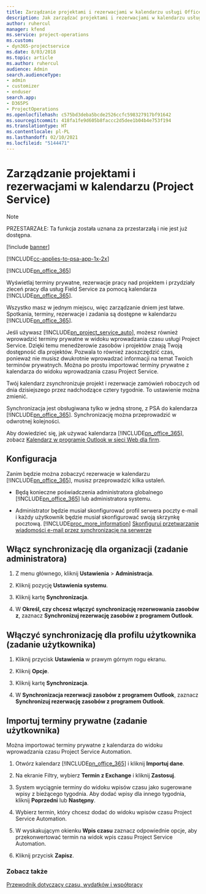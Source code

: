 ```yaml
---
title: Zarządzanie projektami i rezerwacjami w kalendarzu usługi Office 365
description: Jak zarządzać projektami i rezerwacjami w kalendarzu usługi Office 365
author: ruhercul
manager: kfend
ms.service: project-operations
ms.custom:
- dyn365-projectservice
ms.date: 8/03/2018
ms.topic: article
ms.author: ruhercul
audience: Admin
search.audienceType:
- admin
- customizer
- enduser
search.app:
- D365PS
- ProjectOperations
ms.openlocfilehash: c575bd3deba5bcde2526ccfc598327917bf91642
ms.sourcegitcommit: 418fa1fe9d605b8faccc2d5dee1b04b4e753f194
ms.translationtype: HT
ms.contentlocale: pl-PL
ms.lasthandoff: 02/10/2021
ms.locfileid: "5144471"
---
```

# <a name="manage-projects-and-bookings-in-your-calendar-project-service"></a>Zarządzanie projektami i rezerwacjami w kalendarzu (Project Service)

> [!Note]
> PRZESTARZAŁE: Ta funkcja została uznana za przestarzałą i nie jest już dostępna.

[!include [banner](../includes/psa-now-project-operations.md)]

[!INCLUDE[cc-applies-to-psa-app-1x-2x](../includes/cc-applies-to-psa-app-1x-2x.md)]

[!INCLUDE[pn_office_365](../includes/pn-office-365.md)] 

Wyświetlaj terminy prywatne, rezerwacje pracy nad projektem i przydziały zleceń pracy dla usług Field Service za pomocą kalendarza [!INCLUDE[pn_office_365](../includes/pn-office-365.md)].  
  
 Wszystko masz w jednym miejscu, więc zarządzanie dniem jest łatwe. Spotkania, terminy, rezerwacje i zadania są dostępne w kalendarzu [!INCLUDE[pn_office_365](../includes/pn-office-365.md)].  
  
 Jeśli używasz [!INCLUDE[pn_project_service_auto](../includes/pn-project-service-auto.md)], możesz również wprowadzić terminy prywatne w widoku wprowadzania czasu usługi Project Service. Dzięki temu menedżerowie zasobów i projektów znają Twoją dostępność dla projektów. Pozwala to również zaoszczędzić czas, ponieważ nie musisz dwukrotnie wprowadzać informacji na temat Twoich terminów prywatnych. Można po prostu importować terminy prywatne z kalendarza do widoku wprowadzania czasu Project Service.  
  
 Twój kalendarz zsynchronizuje projekt i rezerwacje zamówień roboczych od dnia dzisiejszego przez nadchodzące cztery tygodnie. To ustawienie można zmienić.  
  
 Synchronizacja jest obsługiwana tylko w jedną stronę, z PSA do kalendarza [!INCLUDE[pn_office_365](../includes/pn-office-365.md)]. Synchronizację można przeprowadzić w odwrotnej kolejności. 
  
 Aby dowiedzieć się, jak używać kalendarza [!INCLUDE[pn_office_365](../includes/pn-office-365.md)], zobacz [Kalendarz w programie Outlook w sieci Web dla firm](https://support.office.com/article/Calendar-in-Outlook-on-the-web-for-business-5219c457-d1fe-4c2f-9032-1a816b88e936).  
  
## <a name="setup"></a>Konfiguracja  
 Zanim będzie można zobaczyć rezerwacje w kalendarzu [!INCLUDE[pn_office_365](../includes/pn-office-365.md)], musisz przeprowadzić kilka ustaleń.  
  
- Będą konieczne poświadczenia administratora globalnego [!INCLUDE[pn_office_365](../includes/pn-office-365.md)] lub administratora systemu.  
  
- Administrator będzie musiał skonfigurować profil serwera poczty e-mail i każdy użytkownik będzie musiał skonfigurować swoją skrzynkę pocztową. [!INCLUDE[proc_more_information](../includes/proc-more-information.md)] [Skonfiguruj przetwarzanie wiadomości e-mail przez synchronizację na serwerze](https://docs.microsoft.com/dynamics365/customerengagement/on-premises/admin/set-up-server-side-synchronization-of-email-appointments-contacts-and-tasks)  
  
## <a name="turn-on-synchronization-for-your-organization-admin-task"></a>Włącz synchronizację dla organizacji (zadanie administratora)  
  
1.  Z menu głównego, kliknij **Ustawienia** > **Administracja**.  
  
2.  Kliknij pozycję **Ustawienia systemu**.  
  
3.  Kliknij kartę **Synchronizacja**.  
  
4.  W **Określ, czy chcesz włączyć synchronizację rezerwowania zasobów z**, zaznacz **Synchronizuj rezerwację zasobów z programem Outlook**.  
  
## <a name="turn-on-synchronization-for-your-user-profile-user-task"></a>Włączyć synchronizację dla profilu użytkownika (zadanie użytkownika)  
  
1.  Kliknij przycisk **Ustawienia** w prawym górnym rogu ekranu.  
  
2.  Kliknij **Opcje**.  
  
3.  Kliknij kartę **Synchronizacja**.  
  
4.  W **Synchronizacja rezerwacji zasobów z programem Outlook**, zaznacz **Synchronizuj rezerwację zasobów z programem Outlook**.  
  
## <a name="import-your-personal-appointments-user-task"></a>Importuj terminy prywatne (zadanie użytkownika)  
 Można importować terminy prywatne z kalendarza do widoku wprowadzania czasu Project Service Automation.  
  
1. Otwórz kalendarz [!INCLUDE[pn_office_365](../includes/pn-office-365.md)] i kliknij **Importuj dane**.  
  
2. Na ekranie Filtry, wybierz **Termin z Exchange** i kliknij **Zastosuj**.  
  
3. System wyciągnie terminy do widoku wpisów czasu jako sugerowane wpisy z bieżącego tygodnia. Aby dodać wpisy dla innego tygodnia, kliknij **Poprzedni** lub **Następny**.  
  
4. Wybierz termin, który chcesz dodać do widoku wpisów czasu Project Service Automation.  
  
5. W wyskakującym okienku **Wpis czasu** zaznacz odpowiednie opcje, aby przekonwertować termin na widok wpis czasu Project Service Automation.  
  
6. Kliknij przycisk **Zapisz**.  
  
### <a name="see-also"></a>Zobacz także  
 [Przewodnik dotyczący czasu, wydatków i współpracy](../psa/time-expense-collaboration-guide.md)
